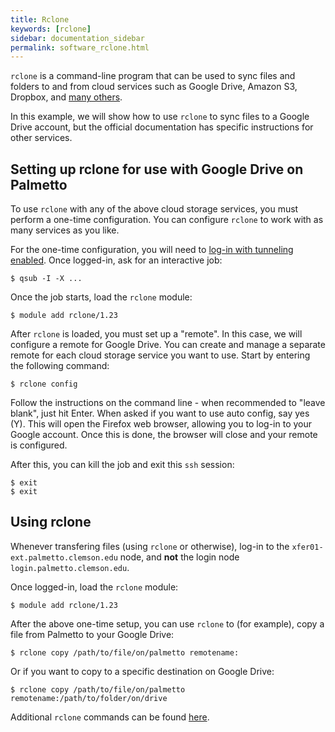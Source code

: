 ```yaml
---
title: Rclone
keywords: [rclone]
sidebar: documentation_sidebar
permalink: software_rclone.html
---
```




`rclone` is a command-line program that can be used
to sync files and folders to and from cloud services
such as Google Drive, Amazon S3, Dropbox, and [many others](http://rclone.org/).

In this example,
we will show how to use `rclone` to sync files to a Google Drive account,
but the official documentation has specific instructions for other services.

## Setting up rclone for use with Google Drive on Palmetto

To use `rclone` with any of the above cloud storage services,
you must perform a one-time configuration.
You can configure `rclone` to work with as many services as you like.

For the one-time configuration, you will need to
[log-in with tunneling enabled]({{site.baseurl}}/userguide_howto_run_graphical_applications.html).
Once logged-in, ask for an interactive job:

~~~
$ qsub -I -X ...
~~~

Once the job starts, load the `rclone` module:

~~~
$ module add rclone/1.23
~~~

After `rclone` is loaded, you must set up a "remote". In this case,
we will configure a remote for Google Drive. You can create and manage a separate
remote for each cloud storage service you want to use.
Start by entering the following command:

~~~
$ rclone config
~~~

Follow the instructions on the command line -  when recommended to "leave blank", just hit Enter.
When asked if you want to use auto config, say yes (Y).
This will open the Firefox web browser, allowing you to log-in to your Google account.
Once this is done, the browser will close and your remote is configured.

After this, you can kill the job and exit this `ssh` session:

~~~
$ exit
$ exit
~~~

## Using rclone

Whenever transfering files (using `rclone` or otherwise),
log-in to the `xfer01-ext.palmetto.clemson.edu` node,
and **not** the login node `login.palmetto.clemson.edu`.

Once logged-in, load the `rclone` module:

~~~
$ module add rclone/1.23
~~~

After the above one-time setup, you can use `rclone` to (for example),
copy a file from Palmetto to your Google Drive:

~~~
$ rclone copy /path/to/file/on/palmetto remotename:
~~~

Or if you want to copy to a specific destination on Google Drive:

~~~
$ rclone copy /path/to/file/on/palmetto remotename:/path/to/folder/on/drive
~~~

Additional `rclone` commands can be found [here](http://rclone.org/docs/).

